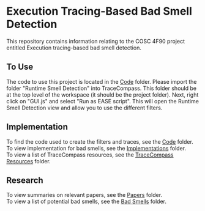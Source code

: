 # Execution Tracing-Based Bad Smell Detection
This repository contains information relating to the COSC 4F90 project entitled Execution tracing-based bad smell detection.
## To Use
The code to use this project is located in the [Code](Code/) folder. Please import the folder "Runtime Smell Detection" into TraceCompass. This folder should be at the top level of the workspace (it should be the project folder). Next, right click on "GUI.js" and select "Run as EASE script". This will open the Runtime Smell Detection view and allow you to use the different filters.
## Implementation
To find the code used to create the filters and traces, see the [Code](Code/) folder.
<br />To view implementation for bad smells, see the [Implementations](Implementations/) folder.
<br />To view a list of TraceCompass resources, see the [TraceCompass Resources](TraceCompass-Resources/) folder.
## Research
To view summaries on relevant papers, see the [Papers](Papers/) folder.
<br />To view a list of potential bad smells, see the [Bad Smells](Bad-Smells/) folder.
